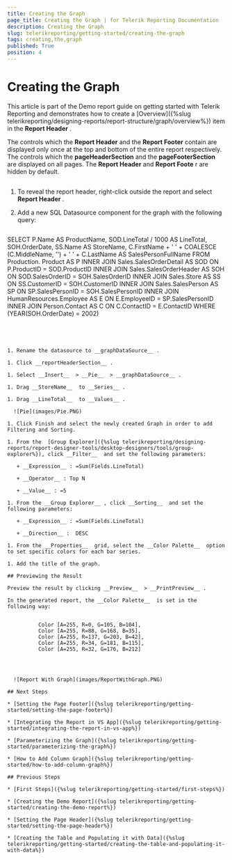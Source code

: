 ```yaml
---
title: Creating the Graph
page_title: Creating the Graph | for Telerik Reporting Documentation
description: Creating the Graph
slug: telerikreporting/getting-started/creating-the-graph
tags: creating,the,graph
published: True
position: 4
---
```


# Creating the Graph



This article is part of the Demo report guide on getting started with Telerik Reporting and demonstrates         how to create a [Overview]({%slug telerikreporting/designing-reports/report-structure/graph/overview%}) item in the __Report Header__ .       

The controls which the __Report Header__  and the __Report Footer__  contain are displayed only once at the top and bottom         of the entire report respectively. The controls which the __pageHeaderSection__  and the __pageFooterSection__  are displayed on all pages.         The __Report Header__  and __Report Foote__ r are hidden by default.       

## 

1. To reveal the report header, right-click outside the report and select __Report Header__ .             

1. Add a new SQL Datasource component for the graph with the following query:             

	
    ````sql

SELECT
P.Name AS ProductName, SOD.LineTotal / 1000 AS LineTotal,
SOH.OrderDate,
SS.Name AS StoreName,
C.FirstName + ' ' + COALESCE (C.MiddleName, '') + ' ' + C.LastName AS SalesPersonFullName
FROM
Production. Product AS P
INNER JOIN Sales.SalesOrderDetail AS SOD ON P.ProductID = SOD.ProductID
INNER JOIN Sales.SalesOrderHeader AS SOH ON SOD.SalesOrderID = SOH.SalesOrderID
INNER JOIN Sales.Store AS SS             ON SS.CustomerID = SOH.CustomerID
INNER JOIN Sales.SalesPerson AS SP       ON SP.SalesPersonID = SOH.SalesPersonID
INNER JOIN HumanResources.Employee AS E  ON E.EmployeeID = SP.SalesPersonID
INNER JOIN Person.Contact AS C           ON C.ContactID = E.ContactID
WHERE     (YEAR(SOH.OrderDate) = 2002)
````




1. Rename the datasource to __graphDataSource__ .             

1. Click __reportHeaderSection__ .             

1. Select __Insert__  > __Pie__  > __graphDataSource__ .             

1. Drag __StoreName__  to __Series__ .             

1. Drag __LineTotal__  to __Values__ .               

  ![Pie](images/Pie.PNG)

1. Click Finish and select the newly created Graph in order to add Filtering and Sorting.             

1. From the  [Group Explorer]({%slug telerikreporting/designing-reports/report-designer-tools/desktop-designers/tools/group-explorer%}), click __Filter__  and set the following parameters:             

   + __Expression__ : =Sum(Fields.LineTotal)

   + __Operator__ : Top N

   + __Value__ : =5

1. From the __Group Explorer__ , click __Sorting__  and set the following parameters:             

   + __Expression__ : =Sum(Fields.LineTotal)

   + __Direction__ :  DESC

1. From the __Properties__  grid, select the __Color Palette__  option to set specific colors for each bar series.             

1. Add the title of the graph.             

## Previewing the Result

Preview the result by clicking __Preview__  > __PrintPreview__ .         

In the generated report, the __Color Palette__  is set in the following way:         

	
          Color [A=255, R=0, G=105, B=104],
          Color [A=255, R=88, G=168, B=35],
          Color [A=255, R=137, G=203, B=42],
          Color [A=255, R=34, G=181, B=115],
          Color [A=255, R=32, G=176, B=212]
        

  

  ![Report With Graph](images/ReportWithGraph.PNG)

## Next Steps

* [Setting the Page Footer]({%slug telerikreporting/getting-started/setting-the-page-footer%})

* [Integrating the Report in VS App]({%slug telerikreporting/getting-started/integrating-the-report-in-vs-app%})

* [Parameterizing the Graph]({%slug telerikreporting/getting-started/parameterizing-the-graph%})

* [How to Add Column Graph]({%slug telerikreporting/getting-started/how-to-add-column-graph%})

## Previous Steps

* [First Steps]({%slug telerikreporting/getting-started/first-steps%})

* [Creating the Demo Report]({%slug telerikreporting/getting-started/creating-the-demo-report%})

* [Setting the Page Header]({%slug telerikreporting/getting-started/setting-the-page-header%})

* [Creating the Table and Populating it with Data]({%slug telerikreporting/getting-started/creating-the-table-and-populating-it-with-data%})
